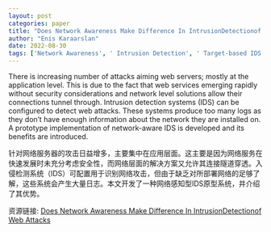 ```yaml
---
layout: post
categories: paper
title: "Does Network Awareness Make Difference In IntrusionDetectionof Web Attacks"
author: "Enis Karaarslan"
date: 2022-08-30
tags: ['Network Awareness', ' Intrusion Detection', ' Target-based IDS', ' Web Security']
---
```


There is increasing number of attacks aiming web servers; mostly at the application level. This is due to the fact that web services emerging rapidly without security considerations and network level solutions allow their connections tunnel through. Intrusion detection systems (IDS) can be configured to detect web attacks. These systems produce too many logs as they don’t have enough information about the network they are installed on. A prototype implementation of network-aware IDS is developed and its benefits are introduced.

针对网络服务器的攻击日益增多，主要集中在应用层面。这主要是因为网络服务在快速发展时未充分考虑安全性，而网络层面的解决方案又允许其连接隧道穿透。入侵检测系统（IDS）可配置用于识别网络攻击，但由于缺乏对所部署网络的足够了解，这些系统会产生大量日志。本文开发了一种网络感知型IDS原型系统，并介绍了其优势。

资源链接: [Does Network Awareness Make Difference In IntrusionDetectionof Web Attacks](https://papers.ssrn.com/sol3/papers.cfm?abstract_id=4185846)
